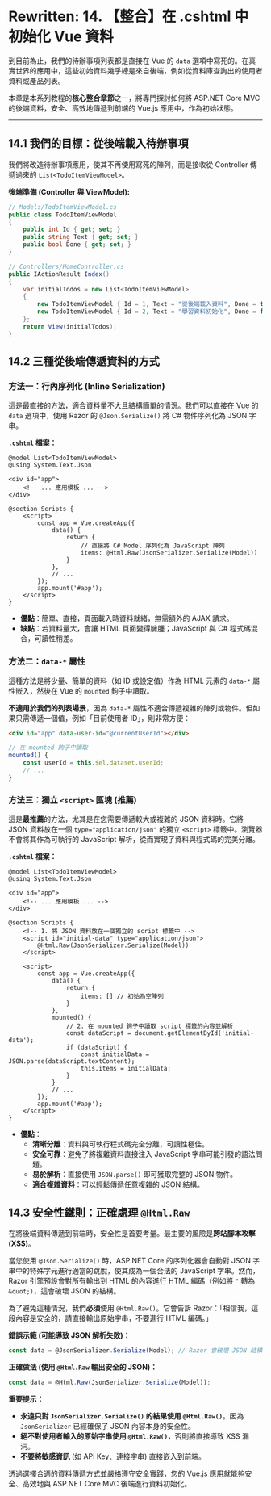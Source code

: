 # **Rewritten: 14. 【整合】在 .cshtml 中初始化 Vue 資料**

到目前為止，我們的待辦事項列表都是直接在 Vue 的 `data` 選項中寫死的。在真實世界的應用中，這些初始資料幾乎總是來自後端，例如從資料庫查詢出的使用者資料或產品列表。

本章是本系列教程的**核心整合章節**之一，將專門探討如何將 ASP.NET Core MVC 的後端資料，安全、高效地傳遞到前端的 Vue.js 應用中，作為初始狀態。

---

## **14.1 我們的目標：從後端載入待辦事項**

我們將改造待辦事項應用，使其不再使用寫死的陣列，而是接收從 Controller 傳遞過來的 `List<TodoItemViewModel>`。

**後端準備 (Controller 與 ViewModel):**
```csharp
// Models/TodoItemViewModel.cs
public class TodoItemViewModel
{
    public int Id { get; set; }
    public string Text { get; set; }
    public bool Done { get; set; }
}

// Controllers/HomeController.cs
public IActionResult Index()
{
    var initialTodos = new List<TodoItemViewModel>
    {
        new TodoItemViewModel { Id = 1, Text = "從後端載入資料", Done = true },
        new TodoItemViewModel { Id = 2, Text = "學習資料初始化", Done = false }
    };
    return View(initialTodos);
}
```

## **14.2 三種從後端傳遞資料的方式**

### **方法一：行內序列化 (Inline Serialization)**

這是最直接的方法，適合資料量不大且結構簡單的情況。我們可以直接在 Vue 的 `data` 選項中，使用 Razor 的 `@Json.Serialize()` 將 C# 物件序列化為 JSON 字串。

**`.cshtml` 檔案：**
```csharphtml
@model List<TodoItemViewModel>
@using System.Text.Json

<div id="app">
    <!-- ... 應用模板 ... -->
</div>

@section Scripts {
    <script>
        const app = Vue.createApp({
            data() {
                return {
                    // 直接將 C# Model 序列化為 JavaScript 陣列
                    items: @Html.Raw(JsonSerializer.Serialize(Model))
                }
            },
            // ...
        });
        app.mount('#app');
    </script>
}
```
*   **優點**：簡單、直接，頁面載入時資料就緒，無需額外的 AJAX 請求。
*   **缺點**：若資料量大，會讓 HTML 頁面變得臃腫；JavaScript 與 C# 程式碼混合，可讀性稍差。

### **方法二：`data-*` 屬性**

這種方法是將少量、簡單的資料（如 ID 或設定值）作為 HTML 元素的 `data-*` 屬性嵌入，然後在 Vue 的 `mounted` 鉤子中讀取。

**不適用於我們的列表場景**，因為 `data-*` 屬性不適合傳遞複雜的陣列或物件。但如果只需傳遞一個值，例如「目前使用者 ID」，則非常方便：
```html
<div id="app" data-user-id="@currentUserId"></div>
```
```javascript
// 在 mounted 鉤子中讀取
mounted() {
    const userId = this.$el.dataset.userId;
    // ...
}
```

### **方法三：獨立 `<script>` 區塊 (推薦)**

這是**最推薦**的方法，尤其是在您需要傳遞較大或複雜的 JSON 資料時。它將 JSON 資料放在一個 `type="application/json"` 的獨立 `<script>` 標籤中。瀏覽器不會將其作為可執行的 JavaScript 解析，從而實現了資料與程式碼的完美分離。

**`.cshtml` 檔案：**
```csharphtml
@model List<TodoItemViewModel>
@using System.Text.Json

<div id="app">
    <!-- ... 應用模板 ... -->
</div>

@section Scripts {
    <!-- 1. 將 JSON 資料放在一個獨立的 script 標籤中 -->
    <script id="initial-data" type="application/json">
        @Html.Raw(JsonSerializer.Serialize(Model))
    </script>

    <script>
        const app = Vue.createApp({
            data() {
                return {
                    items: [] // 初始為空陣列
                }
            },
            mounted() {
                // 2. 在 mounted 鉤子中讀取 script 標籤的內容並解析
                const dataScript = document.getElementById('initial-data');
                if (dataScript) {
                    const initialData = JSON.parse(dataScript.textContent);
                    this.items = initialData;
                }
            }
            // ...
        });
        app.mount('#app');
    </script>
}
```
*   **優點**：
    *   **清晰分離**：資料與可執行程式碼完全分離，可讀性極佳。
    *   **安全可靠**：避免了將複雜資料直接注入 JavaScript 字串可能引發的語法問題。
    *   **易於解析**：直接使用 `JSON.parse()` 即可獲取完整的 JSON 物件。
    *   **適合複雜資料**：可以輕鬆傳遞任意複雜的 JSON 結構。

## **14.3 安全性鐵則：正確處理 `@Html.Raw`**

在將後端資料傳遞到前端時，安全性是首要考量。最主要的風險是**跨站腳本攻擊 (XSS)**。

當您使用 `@Json.Serialize()` 時，ASP.NET Core 的序列化器會自動對 JSON 字串中的特殊字元進行適當的跳脫，使其成為一個合法的 JavaScript 字串。然而，Razor 引擎預設會對所有輸出到 HTML 的內容進行 HTML 編碼（例如將 `"` 轉為 `&quot;`），這會破壞 JSON 的結構。

為了避免這種情況，我們**必須**使用 `@Html.Raw()`。它會告訴 Razor：「相信我，這段內容是安全的，請直接輸出原始字串，不要進行 HTML 編碼。」

**錯誤示範 (可能導致 JSON 解析失敗)：**
```javascript
const data = @JsonSerializer.Serialize(Model); // Razor 會破壞 JSON 結構
```

**正確做法 (使用 `@Html.Raw` 輸出安全的 JSON)：**
```javascript
const data = @Html.Raw(JsonSerializer.Serialize(Model));
```

**重要提示：**
*   **永遠只對 `JsonSerializer.Serialize()` 的結果使用 `@Html.Raw()`**。因為 `JsonSerializer` 已經確保了 JSON 內容本身的安全性。
*   **絕不對使用者輸入的原始字串使用 `@Html.Raw()`**，否則將直接導致 XSS 漏洞。
*   **不要將敏感資訊** (如 API Key、連接字串) 直接嵌入到前端。

透過選擇合適的資料傳遞方式並嚴格遵守安全實踐，您的 Vue.js 應用就能夠安全、高效地與 ASP.NET Core MVC 後端進行資料初始化。